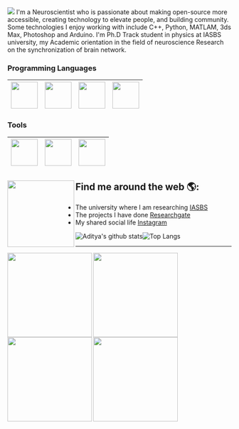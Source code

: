 <img src="https://raw.githubusercontent.com/aliseif321/aliseif321/main/as-header-image.png">
I'm a Neuroscientist who is passionate about making open-source more accessible, creating technology to elevate people, and building community. Some technologies I enjoy working with include C++, Python, MATLAM, 3ds Max, Photoshop and Arduino. I'm Ph.D Track student in physics at IASBS university, my Academic orientation in the field of neuroscience Research on the synchronization of brain network.


### Programming Languages 
|<img src="https://raw.githubusercontent.com/coderjojo/coderjojo/master/img/cpp.png" width=60> |  <img src="https://raw.githubusercontent.com/coderjojo/coderjojo/master/img/python.svg" width=60> | <img src="https://upload.wikimedia.org/wikipedia/commons/2/21/Matlab_Logo.png" width=60>|<img src="http://xahlee.info/comp/Mathematica_logo/Mathematica_8_logo.png" width=60>|
|:---:|:---:|:---:|:---:|


### Tools 
|<img src="https://raw.githubusercontent.com/aliseif321/aliseif321/d7523327f06921070e706f1f71b468de5abd371e/3ds-max-2.svg" width=60> | <img src="https://github.com/aliseif321/aliseif321/blob/main/photoshop.png?raw=true" width=60> | <img src="https://github.com/aliseif321/aliseif321/blob/main/arduino-logo-1.png?raw=true" width=60> |
|:---:|:---:|:---:|


## Find me around the web 🌎: <a href="https://raw.githubusercontent.com/aliseif321/aliseif321/main/Gif/Twitter%20Logo%20Animation.gif"><img align="left" width="150" height="150" src="https://github.com/aliseif321/aliseif321/blob/main/Gif/Keyframe%20Factory%20Motion%20Design.gif?raw=true"></a>
- The university where I am researching <a href="https://iasbs.ac.ir/">IASBS</a> 
- The projects I have done <a href="https://www.researchgate.net/profile/Ali_Seif7"> Researchgate</a>
- My shared social life <a href="https://www.instagram.com/aliseif____/">Instagram</a>




![Aditya's github stats](https://github-readme-stats.vercel.app/api?username=adityakamath16)![Top Langs](https://github-readme-stats.vercel.app/api/top-langs/?username=adityakamath16&layout=compact)





_______________________________________________________________________________________
<a href="https://www.linkedin.com/in/ali-seif-0306a1180/"><img align="Left" width="190" height="190"  src="https://raw.githubusercontent.com/aliseif321/aliseif321/main/Gif/20%2B%20Best%20Animated%20Logos%20for%20Your%20Inspiration_.gif"></a>
<a href="https://github.com/aliseif321/aliseif321/blob/main/Gif/Skype%20Logo%20Animation.gif?raw=true"><img align="Left" width="190" height="190"  src="https://github.com/aliseif321/aliseif321/blob/main/Gif/Skype%20Logo%20Animation.gif?raw=true"></a><a href="https://github.com/aliseif321/aliseif321/blob/main/Gif/Twitter%20Logo%20Animation.gif?raw=true"><img align="Left" width="190" height="190" src="https://github.com/aliseif321/aliseif321/blob/main/Gif/Twitter%20Logo%20Animation.gif?raw=true"></a><a href="https://github.com/aliseif321/aliseif321/blob/main/Gif/Facebook%20Brand%20Resource%20Center.gif?raw=true"><img align="Left" width="190" height="190" src="https://github.com/aliseif321/aliseif321/blob/main/Gif/Facebook%20Logo%20Animation.gif?raw=true"></a>



